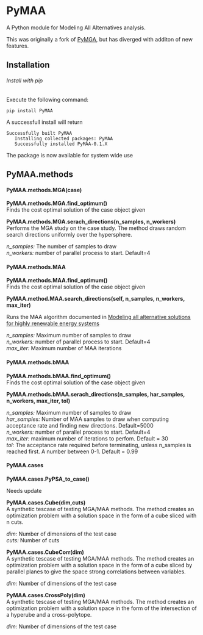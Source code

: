 # PyMAA

A Python module for Modeling All Alternatives analysis. 

This was originally a fork of [PyMGA](https://github.com/TimToernes/PyMGA), but has diverged with additon of new features.

## Installation

###### Install with pip

Execute the following command:

```
pip install PyMAA
```

A successfull install will return

```
Successfully built PyMAA
   Installing collected packages: PyMAA
   Successfully installed PyMAA-0.1.X
```

The package is now available for system wide use

## PyMAA.methods

#### PyMAA.methods.MGA(case)

**PyMAA.methods.MGA.find_optimum()**   
Finds the cost optimal solution of the case object given

**PyMAA.methods.MGA.serach_directions(n_samples, n_workers)**   
Performs the MGA study on the case study. The method draws random search directions uniformly over the hypersphere.  

*n_samples:* The number of samples to draw  
*n_workers:* number of parallel process to start. Default=4

#### PyMAA.methods.MAA

**PyMAA.methods.MAA.find_optimum()**   
Finds the cost optimal solution of the case object given

**PyMAA.method.MAA.search_directions(self, n_samples, n_workers, max_iter)**

Runs the MAA algorithm documented in [Modeling all alternative solutions for highly renewable energy systems](https://doi.org/10.1016/j.energy.2021.121294)

*n_samples:* Maximum number of samples to draw  
*n_workers:* number of parallel process to start. Default=4  
*max_iter:* Maximum number of MAA iterations  

#### PyMAA.methods.bMAA<br>

**PyMAA.methods.bMAA.find_optimum()**<br>
Finds the cost optimal solution of the case object given

**PyMAA.methods.bMAA.serach_directions(n_samples, har_samples, n_workers, max_iter, tol)**<br>

*n_samples:* Maximum number of samples to draw  <br>
*har_samples:* Number of MAA samples to draw when computing acceptance rate and finding new directions. Default=5000  <br>
*n_workers:* number of parallel process to start. Default=4  <br>
*max_iter:* maximum number of iterations to perfom. Default = 30  <br>
*tol:* The acceptance rate required before terminating, unless n_samples is reached first. A number between 0-1. Default = 0.99  <br>

#### PyMAA.cases<br>

**PyMAA.cases.PyPSA_to_case()**<br>

Needs update

**PyMAA.cases.Cube(dim,cuts)**<br>
A synthetic tescase of testing MGA/MAA methods. The method creates an optimization problem with a solution space in the form of a cube sliced with n cuts. <br>

*dim:* Number of dimensions of the test case <br>
*cuts:* Number of cuts <br>

**PyMAA.cases.CubeCorr(dim)**<br>
A synthetic tescase of testing MGA/MAA methods. The method creates an optimization problem with a solution space in the form of a cube sliced by parallel planes to give the space strong correlations between variables.<br>

*dim:* Number of dimensions of the test case<br>

**PyMAA.cases.CrossPoly(dim)**<br>
A synthetic tescase of testing MGA/MAA methods. The method creates an optimization problem with a solution space in the form of the intersection of a hyperube and a cross-polytope. <br>

*dim:* Number of dimensions of the test case <br>
